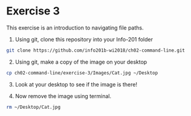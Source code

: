 # Exercise 3
This exercise is an introduction to navigating file paths.

1. Using git, clone this repository into your Info-201 folder
```bash
git clone https://github.com/info201b-wi2018/ch02-command-line.git
```
2. Using git, make a copy of the image on your desktop
```bash
cp ch02-command-line/exercise-3/Images/Cat.jpg ~/Desktop
```
3. Look at your desktop to see if the image is there!

4. Now remove the image using terminal.
```bash
rm ~/Desktop/Cat.jpg
```
